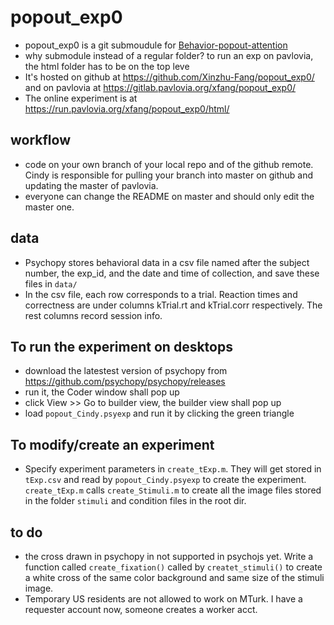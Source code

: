 # popout_exp0
* popout_exp0 is a git submoudule for [Behavior-popout-attention](https://github.com/emeyers/Behavior-popout-attention)
* why submodule instead of a regular folder? to run an exp on pavlovia, the html folder has to be on the top leve
* It's hosted on github at https://github.com/Xinzhu-Fang/popout_exp0/ and on pavlovia at https://gitlab.pavlovia.org/xfang/popout_exp0/
* The online experiment is at https://run.pavlovia.org/xfang/popout_exp0/html/

## workflow
* code on your own branch of your local repo and of the github remote. Cindy is responsible for pulling your branch into master on github and updating the master of pavlovia.
* everyone can change the README on master and should only edit the master one.

## data
* Psychopy stores behavioral data in a csv file named after the subject number, the exp_id, and the date and time of collection, and save these files in `data/`
* In the csv file, each row corresponds to a trial. Reaction times and correctness are under columns kTrial.rt and kTrial.corr respectively. The rest columns record session info.

## To run the experiment on desktops
* download the latestest version of psychopy from https://github.com/psychopy/psychopy/releases
* run it, the Coder window shall pop up
* click View >> Go to builder view, the builder view shall pop up
* load `popout_Cindy.psyexp` and run it by clicking the green triangle 


## To modify/create an experiment
* Specify experiment parameters in `create_tExp.m`. They will get stored in `tExp.csv` and read by `popout_Cindy.psyexp` to create the experiment. `create_tExp.m` calls `create_Stimuli.m` to create all the image files stored in the folder `stimuli` and condition files in the root dir. 


## to do
* the cross drawn in psychopy in not supported in psychojs yet. Write a function called `create_fixation()` called by `createt_stimuli()` to create a white cross of the same color background and same size of the stimuli image. 
* Temporary US residents are not allowed to work on MTurk. I have a requester account now, someone creates a worker acct.


